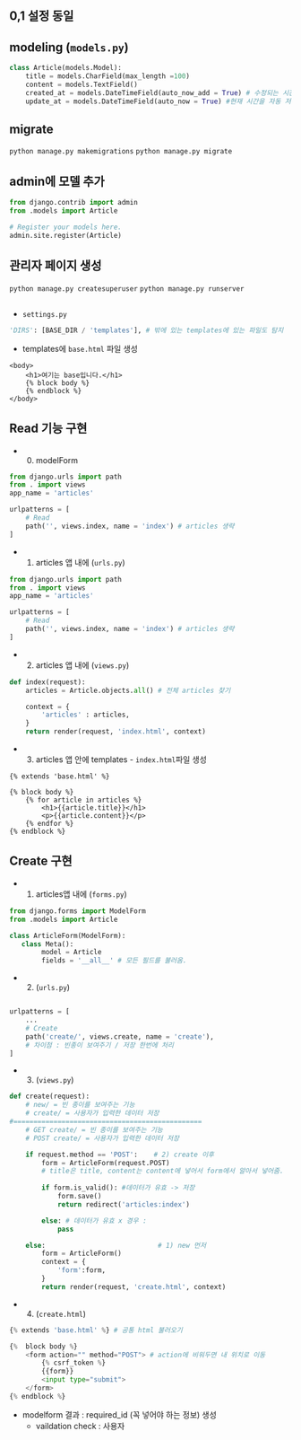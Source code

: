 ## 0,1 설정 동일

## modeling (`models.py`)
```python
class Article(models.Model):
    title = models.CharField(max_length =100)
    content = models.TextField()
    created_at = models.DateTimeField(auto_now_add = True) # 수정되는 시간을 자동 저장
    update_at = models.DateTimeField(auto_now = True) #현재 시간을 자동 저장
```

## migrate
`python manage.py makemigrations`
`python manage.py migrate`

## admin에 모델 추가 
```python
from django.contrib import admin
from .models import Article

# Register your models here.
admin.site.register(Article)
```

## 관리자 페이지 생성
`python manage.py createsuperuser`
`python manage.py runserver`

##
- `settings.py` 
```python
'DIRS': [BASE_DIR / 'templates'], # 밖에 있는 templates에 있는 파일도 탐지
```
- templates에 `base.html` 파일 생성
```shell
<body>
    <h1>여기는 base입니다.</h1>
    {% block body %}
    {% endblock %}
</body>
```

## Read 기능 구현
- 0. modelForm
```python
from django.urls import path
from . import views
app_name = 'articles'

urlpatterns = [
    # Read
    path('', views.index, name = 'index') # articles 생략
]
```

- 1. articles 앱 내에 (`urls.py`)
```python
from django.urls import path
from . import views
app_name = 'articles'

urlpatterns = [
    # Read
    path('', views.index, name = 'index') # articles 생략
]
```
- 2. articles 앱 내에 (`views.py`)
```python
def index(request):
    articles = Article.objects.all() # 전체 articles 찾기

    context = {
        'articles' : articles,
    }
    return render(request, 'index.html', context)
```

- 3. articles 앱 안에 templates - `index.html`파일 생성
```
{% extends 'base.html' %}

{% block body %}
    {% for article in articles %}
        <h1>{{article.title}}</h1>
        <p>{{article.content}}</p>
    {% endfor %}
{% endblock %}
```

## Create 구현
- 1. articles앱 내에 (`forms.py`)
```python
from django.forms import ModelForm
from .models import Article

class ArticleForm(ModelForm):
   class Meta(): 
        model = Article
        fields = '__all__' # 모든 필드를 불러옴.
```
- 2. (`urls.py`)
```python

urlpatterns = [
    ...
    # Create
    path('create/', views.create, name = 'create'), 
    # 차이점 : 빈종이 보여주기 / 저장 한번에 처리
]
```
- 3. (`views.py`)
```python
def create(request):
    # new/ = 빈 종이를 보여주는 기능
    # create/ = 사용자가 입력한 데이터 저장
#===============================================
    # GET create/ = 빈 종이를 보여주는 기능
    # POST create/ = 사용자가 입력한 데이터 저장

    if request.method == 'POST':    # 2) create 이후
        form = ArticleForm(request.POST)  
        # title은 title, content는 content에 넣어서 form에서 알아서 넣어줌.
        
        if form.is_valid(): #데이터가 유효 -> 저장
            form.save()
            return redirect('articles:index') 

        else: # 데이터가 유효 x 경우 : 
            pass

    else:                            # 1) new 먼저 
        form = ArticleForm()
        context = {
            'form':form,
        }
        return render(request, 'create.html', context)
```

- 4. (`create.html`)
```python
{% extends 'base.html' %} # 공통 html 불러오기

{%  block body %}
    <form action="" method="POST"> # action에 비워두면 내 위치로 이동
        {% csrf_token %} 
        {{form}}
        <input type="submit">
    </form>
{% endblock %}
```
- modelform 결과 : required_id (꼭 넣어야 하는 정보) 생성
    - vaildation check : 사용자

